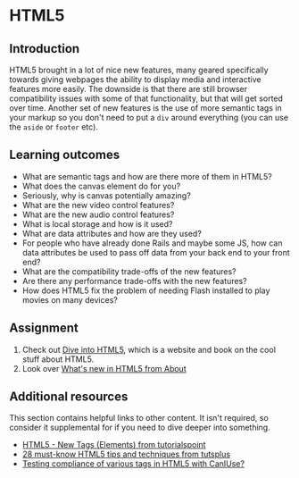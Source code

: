 # HTML5

## Introduction

HTML5 brought in a lot of nice new features, many geared specifically towards giving webpages the ability to display media and interactive features more easily. The downside is that there are still browser compatibility issues with some of that functionality, but that will get sorted over time. Another set of new features is the use of more semantic tags in your markup so you don't need to put a `div` around everything \(you can use the `aside` or `footer` etc\).

## Learning outcomes

* What are semantic tags and how are there more of them in HTML5?
* What does the canvas element do for you?
* Seriously, why is canvas potentially amazing?
* What are the new video control features?
* What are the new audio control features?
* What is local storage and how is it used?
* What are data attributes and how are they used?
* For people who have already done Rails and maybe some JS, how can data attributes be used to pass off data from your back end to your front end?
* What are the compatibility trade-offs of the new features?
* Are there any performance trade-offs with the new features?
* How does HTML5 fix the problem of needing Flash installed to play movies on many devices?

## Assignment

1. Check out [Dive into HTML5](http://diveintohtml5.it/), which is a website and book on the cool stuff about HTML5.
2. Look over [What's new in HTML5 from About](http://webdesign.about.com/od/html5/a/html_5_whats_new.htm)

## Additional resources

This section contains helpful links to other content. It isn't required, so consider it supplemental for if you need to dive deeper into something.

* [HTML5 - New Tags \(Elements\) from tutorialspoint](https://www.tutorialspoint.com/html5/html5_new_tags.htm)
* [28 must-know HTML5 tips and techniques from tutsplus](https://code.tutsplus.com/tutorials/28-html5-features-tips-and-techniques-you-must-know--net-13520)
* [Testing compliance of various tags in HTML5 with CanIUse?](http://caniuse.com)

